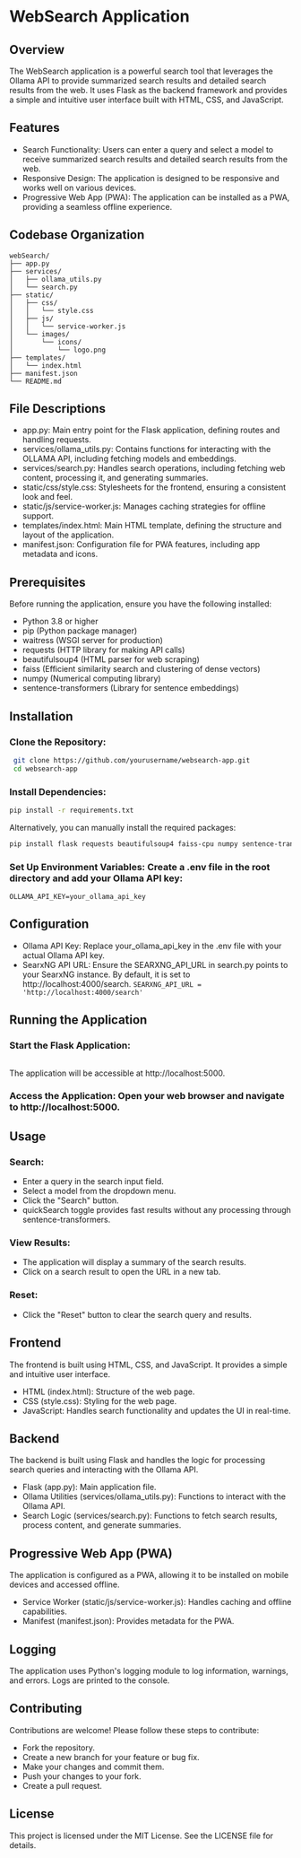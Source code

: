  # WebSearch Application

 ## Overview
 The WebSearch application is a powerful search tool that leverages the Ollama API to provide summarized search results and detailed search results from the web. It uses Flask as the backend framework and provides a simple and intuitive user interface built with HTML, CSS, and JavaScript.

 ## Features
 - Search Functionality: Users can enter a query and select a model to receive summarized search results and detailed search results from the web.
 - Responsive Design: The application is designed to be responsive and works well on various devices.
 - Progressive Web App (PWA): The application can be installed as a PWA, providing a seamless offline experience.

 ## Codebase Organization
```
webSearch/
├── app.py
├── services/
│   ├── ollama_utils.py
│   └── search.py
├── static/
│   ├── css/
│   │   └── style.css
│   ├── js/
│   │   └── service-worker.js
│   └── images/
│       └── icons/
│           └── logo.png
├── templates/
│   └── index.html
├── manifest.json
└── README.md
```

## File Descriptions
- app.py: Main entry point for the Flask application, defining routes and handling requests.
- services/ollama_utils.py: Contains functions for interacting with the OLLAMA API, including fetching models and embeddings.
- services/search.py: Handles search operations, including fetching web content, processing it, and generating summaries.
- static/css/style.css: Stylesheets for the frontend, ensuring a consistent look and feel.
- static/js/service-worker.js: Manages caching strategies for offline support.
- templates/index.html: Main HTML template, defining the structure and layout of the application.
- manifest.json: Configuration file for PWA features, including app metadata and icons.

 ## Prerequisites
 Before running the application, ensure you have the following installed:
 - Python 3.8 or higher
 - pip (Python package manager)
 - waitress (WSGI server for production)
 - requests (HTTP library for making API calls)
 - beautifulsoup4 (HTML parser for web scraping)
 - faiss (Efficient similarity search and clustering of dense vectors)
 - numpy (Numerical computing library)
 - sentence-transformers (Library for sentence embeddings)

 ## Installation
 ### Clone the Repository:
 ```bash
  git clone https://github.com/yourusername/websearch-app.git
  cd websearch-app
 ```

 ### Install Dependencies:
 ```bash 
 pip install -r requirements.txt
 ```
 Alternatively, you can manually install the required packages:
 ```bash 
 pip install flask requests beautifulsoup4 faiss-cpu numpy sentence-transformers waitress
 ```

### Set Up Environment Variables: Create a .env file in the root directory and add your Ollama API key:
 ``OLLAMA_API_KEY=your_ollama_api_key``

 ## Configuration
 - Ollama API Key: Replace your_ollama_api_key in the .env file with your actual Ollama API key.
 - SearxNG API URL: Ensure the SEARXNG_API_URL in search.py points to your SearxNG instance. By default, it is set to http://localhost:4000/search.
  ``SEARXNG_API_URL = 'http://localhost:4000/search' ``

 ## Running the Application
 ### Start the Flask Application:
 ```bash python app.py
 ```
 The application will be accessible at http://localhost:5000.

 ### Access the Application: Open your web browser and navigate to http://localhost:5000.

 ## Usage
 ### Search:
 - Enter a query in the search input field.
 - Select a model from the dropdown menu.
 - Click the "Search" button.
 - quickSearch toggle provides fast results without any processing through sentence-transformers.

 ### View Results:
 - The application will display a summary of the search results.
 - Click on a search result to open the URL in a new tab.

 ### Reset:
 - Click the "Reset" button to clear the search query and results.

 ## Frontend
 The frontend is built using HTML, CSS, and JavaScript. It provides a simple and intuitive user interface.
 - HTML (index.html): Structure of the web page.
 - CSS (style.css): Styling for the web page.
 - JavaScript: Handles search functionality and updates the UI in real-time.

 ## Backend
 The backend is built using Flask and handles the logic for processing search queries and interacting with the Ollama API.
 - Flask (app.py): Main application file.
 - Ollama Utilities (services/ollama_utils.py): Functions to interact with the Ollama API.
 - Search Logic (services/search.py): Functions to fetch search results, process content, and generate summaries.

 ## Progressive Web App (PWA)
 The application is configured as a PWA, allowing it to be installed on mobile devices and accessed offline.
 - Service Worker (static/js/service-worker.js): Handles caching and offline capabilities.
 - Manifest (manifest.json): Provides metadata for the PWA.

 ## Logging
 The application uses Python's logging module to log information, warnings, and errors. Logs are printed to the console.

 ## Contributing
 Contributions are welcome! Please follow these steps to contribute:
 - Fork the repository.
 - Create a new branch for your feature or bug fix.
 - Make your changes and commit them.
 - Push your changes to your fork.
 - Create a pull request.

 ## License
 This project is licensed under the MIT License. See the LICENSE file for details.
